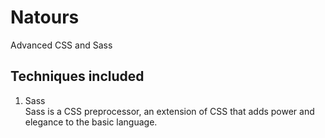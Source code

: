 # Natours
Advanced CSS and Sass

## Techniques included
 
1. Sass  
    Sass is a CSS preprocessor, an extension of CSS that adds power and elegance to the basic language.
